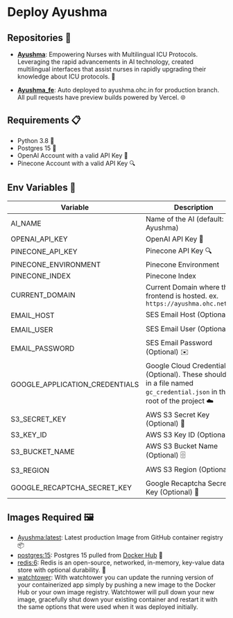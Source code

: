 # Deploy Ayushma 

## Repositories 📂

- **[Ayushma](https://github.com/coronasafe/ayushma)**: Empowering Nurses with Multilingual ICU Protocols. Leveraging the rapid advancements in AI technology, created multilingual interfaces that assist nurses in rapidly upgrading their knowledge about ICU protocols. 💉

- **[Ayushma_fe](https://github.com/coronasafe/ayushma_fe)**: Auto deployed to ayushma.ohc.in for production branch. All pull requests have preview builds powered by Vercel. 🌐

## Requirements 📋

- Python 3.8 🐍
- Postgres 15 🐘
- OpenAI Account with a valid API Key 🔑
- Pinecone Account with a valid API Key 🔍

## Env Variables 🔑

| Variable | Description |
| --- | --- |
| AI_NAME | Name of the AI (default: Ayushma) |
| OPENAI_API_KEY | OpenAI API Key 🔑 |
| PINECONE_API_KEY | Pinecone API Key 🔍 |
| PINECONE_ENVIRONMENT | Pinecone Environment |
| PINECONE_INDEX | Pinecone Index |
| CURRENT_DOMAIN | Current Domain where the frontend is hosted. ex. `https://ayushma.ohc.network` |
| EMAIL_HOST | SES Email Host (Optional) ✉️ |
| EMAIL_USER | SES Email User (Optional) ✉️ |
| EMAIL_PASSWORD | SES Email Password (Optional) ✉️ |
| GOOGLE_APPLICATION_CREDENTIALS | Google Cloud Credentials (Optional). These should be in a file named `gc_credential.json` in the root of the project ☁️ |
| S3_SECRET_KEY | AWS S3 Secret Key (Optional) 🔑 |
| S3_KEY_ID | AWS S3 Key ID (Optional) 🔑 |
| S3_BUCKET_NAME | AWS S3 Bucket Name (Optional) 🗄️ |
| S3_REGION | AWS S3 Region (Optional) 🌍 |
| GOOGLE_RECAPTCHA_SECRET_KEY | Google Recaptcha Secret Key (Optional) 🔐 |

## Images Required 🖼️

- [Ayushma:latest](https://ghcr.io/coronasafe/ayushma:production-latest): Latest production Image from GitHub container registry 📦
- [postgres:15](https://hub.docker.com/layers/library/postgres/15.6-bookworm/images/sha256-6a651bc46a96bd9466e6fc10182a1edfbda61b48e26258bef94bf3efc55768e8?context=explore): Postgres 15 pulled from [Docker Hub](https://hub.docker.com/) 🐘
- [redis:6](https://hub.docker.com/layers/library/redis/6.2.14-bookworm/images/sha256-060f8a0188a2b34c58172318b5000ffbace63201a4973155842ae38cdadf0865?context=explore): Redis is an open-source, networked, in-memory, key-value data store with optional durability. 🔴
- [watchtower](https://hub.docker.com/r/containrrr/watchtower): With watchtower you can update the running version of your containerized app simply by pushing a new image to the Docker Hub or your own image registry. Watchtower will pull down your new image, gracefully shut down your existing container and restart it with the same options that were used when it was deployed initially. 